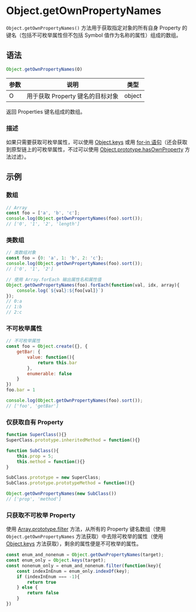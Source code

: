 # Object.getOwnPropertyNames

`Object.getOwnPropertyNames()` 方法用于获取指定对象的所有自身 Property 的键名（包括不可枚举属性但不包括 Symbol 值作为名称的属性）组成的数组。

## 语法

```js
Object.getOwnPropertyNames(O)
```

| 参数 | 说明                             | 类型   |
| ---- | -------------------------------- | ------ |
| O    | 用于获取 Property 键名的目标对象 | object |

返回 Properties 键名组成的数组。

### 描述

如果只需要获取可枚举属性，可以使用 [Object.keys](keys.md) 或用 [for-in 语句](../../../../basic-concept/statements-and-declarations/iteration-statement/the-for-in-statement.md)（还会获取到原型链上的可枚举属性，不过可以使用 [Object.prototype.hasOwnProperty](../properties-of-the-object-prototype-object/hasOwnProperty.md) 方法过滤）。

## 示例

### 数组

```js
// Array
const foo = ['a', 'b', 'c'];
console.log(Object.getOwnPropertyNames(foo).sort());
// ['0', '1', '2', 'length']
```

### 类数组

```js
// 类数组对象
const foo = {0: 'a', 1: 'b', 2: 'c'};
console.log(Object.getOwnPropertyNames(foo).sort());
// ['0', '1', '2']

// 使用 Array.forEach 输出属性名和属性值
Object.getOwnPropertyNames(foo).forEach(function(val, idx, array){
    console.log(`${val}:${foo[val]}`)
});
// 0:a
// 1:b
// 2:c
```

### 不可枚举属性

```js
// 不可枚举属性
const foo = Object.create({}, {
    getBar: {
        value: function(){
            return this.bar
        },
        enumerable: false
    }
})
foo.bar = 1

console.log(Object.getOwnPropertyNames(foo).sort());
// ['foo', 'getBar']
```

### 仅获取自有 Property

```js
function SuperClass(){}
SuperClass.prototype.inheritedMethod = function(){}

function SubClass(){
    this.prop = 5;
    this.method = function(){}
}

SubClass.prototype = new SuperClass;
SubClass.prototype.prototypeMethod = function(){}

Object.getOwnPropertyNames(new SubClass())
// ['prop', 'method']
```

### 只获取不可枚举 Property

使用 [Array.prototype.filter](../../../indexed-collections/array-objects/properties-of-the-array-prototype-object/iteration-methods/filter.md) 方法，从所有的 Property 键名数组（使用 `Object.getOwnPropertyNames` 方法获取）中去除可枚举的属性（使用 [Object.keys](./keys.md) 方法获取），剩余的属性便是不可枚举的属性。

```js
const enum_and_nonenum = Object.getOwnPropertyNames(target);
const enum_only = Object.keys(target);
const nonenum_only = enum_and_nonenum.filter(function(key){
    const indexInEnum = enum_only.indexOf(key);
    if (indexInEnum === -1){
        return true
    } else {
        return false
    }
})
```

